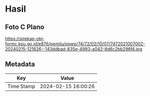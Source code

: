 # Hasil

## Foto C Plano

https://sirekap-obj-formc.kpu.go.id/e876/pemilu/ppwp/74/72/02/10/07/7472021007002-20240215-121826--143ddbad-835e-4993-a042-8d6c2bb296f4.jpg


## Metadata

| Key        | Value               |
| ---------- | ------------------- |
| Time Stamp | 2024-02-15 16:00:26 |



